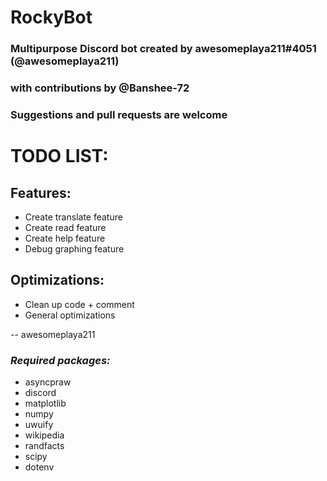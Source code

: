 # RockyBot
### __Multipurpose Discord bot created by awesomeplaya211#4051 (@awesomeplaya211)__
### __with contributions by @Banshee-72__

### __Suggestions and pull requests are welcome__

# TODO LIST:
## Features:
* Create translate feature
* Create read feature
* Create help feature
* Debug graphing feature
## Optimizations:
* Clean up code + comment
* General optimizations

-- awesomeplaya211

### _Required packages:_
* asyncpraw
* discord
* matplotlib
* numpy
* uwuify
* wikipedia
* randfacts
* scipy
* dotenv
